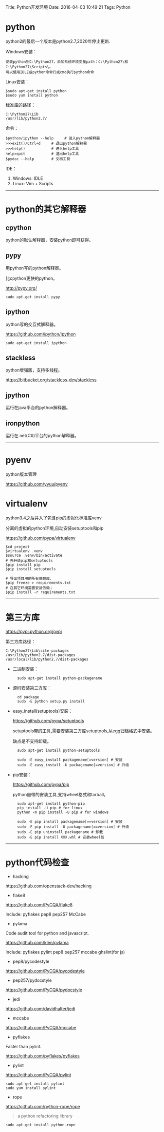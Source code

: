 Title: Python开发环境
Date: 2016-04-03 10:49:21
Tags: Python



# python

python2的最后一个版本是python2.7,2020年停止更新.

Windows安装：

    安装python到C:\Python27，添加系统环境变量path：C:\Python27\和C:\Python27\Scripts\。
    可以使用IDLE或python命令行或cmd执行python命令

Linux安装：

    $sudo apt-get install python
    $sudo yum install python

标准库的路径：

    C:\Python27\Lib
    /usr/lib/python2.7/

命令：

    $python/ipython --help     # 进入python解释器
    >>>exit()/Ctrl+d     # 退出python解释器
    >>>help()            # 进入help工具
    help>quit            # 退出help工具
    $pydoc --help        # 文档工具

IDE：

1. Windows: IDLE
2. Linux: Vim + Scripts

***

# python的其它解释器

## cpython

python的默认解释器，安装python即可获得。

## pypy

用python写的python解释器。

比cpython更快的python。

<http://pypy.org/>

    sudo apt-get install pypy

## ipython

python写的交互式解释器。

<https://github.com/ipython/ipython>

    sudo apt-get install ipython

## stackless

python增强版，支持多线程。

<https://bitbucket.org/stackless-dev/stackless>

## jpython

运行在java平台的python解释器。

## ironpython

运行在.net(C#)平台的python解释器。

***

# pyenv

python版本管理

<https://github.com/yyuu/pyenv>

# virtualenv

python3.4之后并入了包含pip的虚拟化标准库venv

分离的虚拟的python环境,自动安装setuptools和pip

<https://github.com/pypa/virtualenv>

    $cd project
    $virtualenv .venv
    $source .venv/bin/activate
    # 先升级pip和setuptools
    $pip install pip
    $pip install setuptools

    # 导出项目用的所有依赖库．
    $pip freeze > requirements.txt
    # 在其它环境需要安装依赖：
    $pip install -r requirements.txt

***

# 第三方库

<https://pypi.python.org/pypi>

第三方库路径：

    C:\Python27\Lib\site-packages
    /usr/lib/python2.7/dist-packages
    /usr/local/lib/python2.7/dist-packages

* 二进制安装：

        sudo apt-get install python-packagename

* 源码安装第三方库：

        cd package
        sudo -E python setup.py install

* easy_install(setuptools)安装：

    <https://github.com/pypa/setuptools>

    setuptools带的工具,需要安装第三方库setuptools,从egg归档格式中安装。

    缺点是不支持卸载。

        sudo apt-get install python-setuptools

        sudo -E easy_install packagename[=version] # 安装
        sudo -E easy_install -U packagename[=version] # 升级

* pip安装：

    <https://github.com/pypa/pip>

    python自带的安装工具,支持wheel格式和tarball。

        sudo apt-get install python-pip
        pip install -U pip # for linux
        python -m pip install -U pip # for windows

        sudo -E pip install packagename[==version] # 安装
        sudo -E pip install -U packagename[==version] # 升级
        sudo -E pip uninstall packagename # 卸载
        sudo -E pip install XXX.whl # 安装wheel包

***

# python代码检查

* hacking

<https://github.com/openstack-dev/hacking>

* flake8

<https://github.com/PyCQA/flake8>

Include:
pyflakes
pep8
pep257
McCabe

* pylama

Code audit tool for python and javascript.

<https://github.com/klen/pylama>

Include:
pyflakes
pylint
pep8
pep257
mccabe
ghslint(for js)

* pep8/pycodestyle

<https://github.com/PyCQA/pycodestyle>

* pep257/pydocstyle

<https://github.com/PyCQA/pydocstyle>

* jedi

<https://github.com/davidhalter/jedi>

* mccabe

<https://github.com/PyCQA/mccabe>

* pyflakes

Faster than pylint.

<https://github.com/pyflakes/pyflakes>

* pylint

<https://github.com/PyCQA/pylint>

    sudo apt-get install pylint
    sudo yum install pylint

* rope

<https://github.com/python-rope/rope>

> a python refactoring library

    sudo apt-get install python-rope
